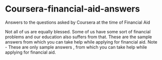 # Coursera-financial-aid-answers
Answers to the questions asked by Coursera at the time of Financial Aid

Not all of us are equally blessed. Some of us have some sort of financial problems and our education also suffers from that.
These are the sample answers from which you can take help while applying for financial aid.
Note - These are only sample answers , from which you can take help while applying for financial aid.
